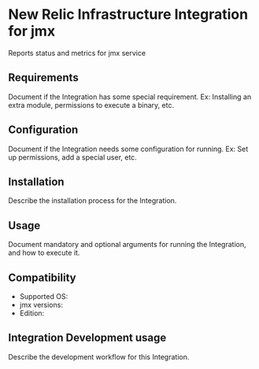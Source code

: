 # New Relic Infrastructure Integration for jmx

Reports status and metrics for jmx service

## Requirements

Document if the Integration has some special requirement. Ex: Installing an
extra module, permissions to execute a binary, etc.

## Configuration

Document if the Integration needs some configuration for running. Ex: Set
up permissions, add a special user, etc.

## Installation

Describe the installation process for the Integration.

## Usage

Document mandatory and optional arguments for running the Integration, and how to execute it.

## Compatibility

* Supported OS:
* jmx versions:
* Edition:

## Integration Development usage

Describe the development workflow for this Integration.
